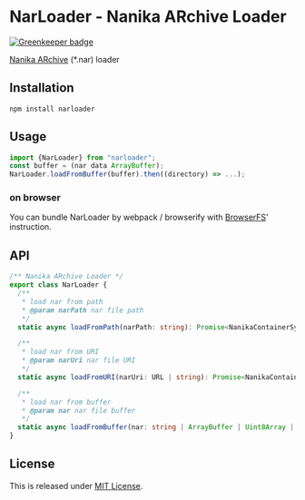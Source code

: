 NarLoader - Nanika ARchive Loader
==========================

[![Greenkeeper badge](https://badges.greenkeeper.io/Ikagaka/NarLoader.svg)](https://greenkeeper.io/)

[Nanika ARchive](http://usada.sakura.vg/contents/install.html) (*.nar) loader

Installation
--------------------------

```
npm install narloader
```

Usage
--------------------------

```typescript
import {NarLoader} from "narloader";
const buffer = (nar data ArrayBuffer);
NarLoader.loadFromBuffer(buffer).then((directory) => ...);
```

### on browser

You can bundle NarLoader by webpack / browserify with [BrowserFS](https://github.com/jvilk/BrowserFS#using-with-browserify-and-webpack)' instruction.

API
--------------------------

```typescript
/** Nanika ARchive Loader */
export class NarLoader {
  /**
   * load nar from path
   * @param narPath nar file path
   */
  static async loadFromPath(narPath: string): Promise<NanikaContainerSyncDirectory>;

  /**
   * load nar from URI
   * @param narUri nar file URI
   */
  static async loadFromURI(narUri: URL | string): Promise<NanikaContainerSyncDirectory>;

  /**
   * load nar from buffer
   * @param nar nar file buffer
   */
  static async loadFromBuffer(nar: string | ArrayBuffer | Uint8Array | Buffer | Blob): Promise<NanikaContainerSyncDirectory>;
}
```

License
--------------------------

This is released under [MIT License](http://narazaka.net/license/MIT?2018).

